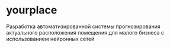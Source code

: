 # yourplace
Разработка автоматизированной системы прогнозирования актуального расположения помещения для малого бизнеса с использованием нейронных сетей
